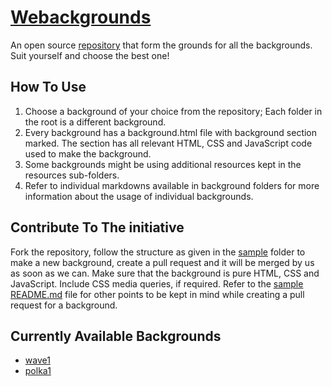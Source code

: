 # [Webackgrounds](http://webackgrounds.devus.org)
An open source [repository](https://github.com/DevUs-org/Website-Backgrounds) that form the grounds for all the backgrounds. Suit yourself and choose the best one!

## How To Use
1. Choose a background of your choice from the repository; Each folder in the root is a different background.
2. Every background has a background.html file with background section marked. The section has all relevant HTML, CSS and JavaScript code used to make the background.
3. Some backgrounds might be using additional resources kept in the resources sub-folders.
4. Refer to individual markdowns available in background folders for more information about the usage of individual backgrounds.

## Contribute To The initiative
Fork the repository, follow the structure as given in the [sample](https://github.com/DevUs-org/Website-Backgrounds/sample) folder to make a new background, create a pull request and it will be merged by us as soon as we can. Make sure that the background is pure HTML, CSS and JavaScript. Include CSS media queries, if required. Refer to the [sample README.md](https://https://github.com/DevUs-org/Website-Backgrounds/sample/README.md.example) file for other points to be kept in mind while creating a pull request for a background.

## Currently Available Backgrounds
* [wave1](http://webackgrounds.devus.org/wave1)
* [polka1](http://webackgrounds.devus.org/polka1)
